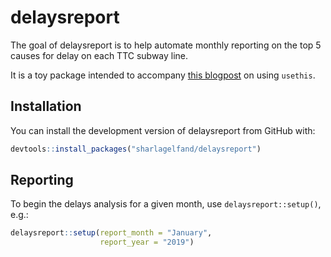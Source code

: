 
<!-- README.md is generated from README.Rmd. Please edit that file -->

# delaysreport

The goal of delaysreport is to help automate monthly reporting on the
top 5 causes for delay on each TTC subway line.

It is a toy package intended to accompany [this
blogpost](https://sharla.party/posts/usethis-for-reporting/) on using
`usethis`.

## Installation

You can install the development version of delaysreport from GitHub
with:

``` r
devtools::install_packages("sharlagelfand/delaysreport")
```

## Reporting

To begin the delays analysis for a given month, use
`delaysreport::setup()`, e.g.:

``` r
delaysreport::setup(report_month = "January", 
                    report_year = "2019")
```
